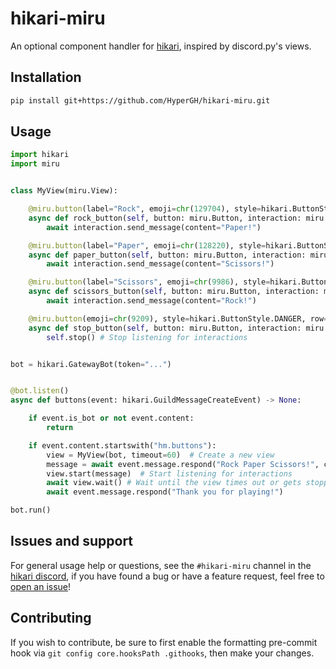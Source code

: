 # hikari-miru
An optional component handler for [hikari](https://github.com/hikari-py/hikari), inspired by discord.py's views.

## Installation
```sh
pip install git+https://github.com/HyperGH/hikari-miru.git
```
## Usage
```py
import hikari
import miru


class MyView(miru.View):

    @miru.button(label="Rock", emoji=chr(129704), style=hikari.ButtonStyle.PRIMARY)
    async def rock_button(self, button: miru.Button, interaction: miru.Interaction):
        await interaction.send_message(content="Paper!")

    @miru.button(label="Paper", emoji=chr(128220), style=hikari.ButtonStyle.PRIMARY)
    async def paper_button(self, button: miru.Button, interaction: miru.Interaction):
        await interaction.send_message(content="Scissors!")

    @miru.button(label="Scissors", emoji=chr(9986), style=hikari.ButtonStyle.PRIMARY)
    async def scissors_button(self, button: miru.Button, interaction: miru.Interaction):
        await interaction.send_message(content="Rock!")

    @miru.button(emoji=chr(9209), style=hikari.ButtonStyle.DANGER, row=2)
    async def stop_button(self, button: miru.Button, interaction: miru.Interaction):
        self.stop() # Stop listening for interactions


bot = hikari.GatewayBot(token="...")


@bot.listen()
async def buttons(event: hikari.GuildMessageCreateEvent) -> None:

    if event.is_bot or not event.content:
        return

    if event.content.startswith("hm.buttons"):
        view = MyView(bot, timeout=60)  # Create a new view
        message = await event.message.respond("Rock Paper Scissors!", components=view.build())
        view.start(message)  # Start listening for interactions
        await view.wait() # Wait until the view times out or gets stopped
        await event.message.respond("Thank you for playing!")

bot.run()
```
## Issues and support
For general usage help or questions, see the `#hikari-miru` channel in the [hikari discord](https://discord.gg/Jx4cNGG), if you have found a bug or have a feature request, feel free to [open an issue](https://github.com/HyperGH/hikari-miru/issues/new)!

## Contributing
If you wish to contribute, be sure to first enable the formatting pre-commit hook via `git config core.hooksPath .githooks`, then make your changes.
